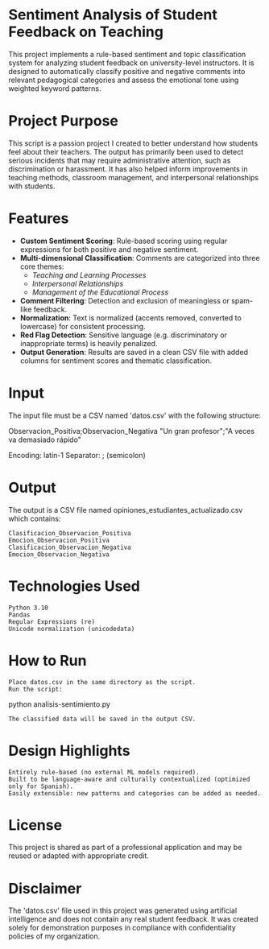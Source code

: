 # Sentiment Analysis of Student Feedback on Teaching

This project implements a rule-based sentiment and topic classification system for analyzing student feedback on university-level instructors. It is designed to automatically classify positive and negative comments into relevant pedagogical categories and assess the emotional tone using weighted keyword patterns.

# Project Purpose

This script is a passion project I created to better understand how students feel about their teachers. The output has primarily been used to detect serious incidents that may require administrative attention, such as discrimination or harassment. It has also helped inform improvements in teaching methods, classroom management, and interpersonal relationships with students.

# Features

- **Custom Sentiment Scoring**: Rule-based scoring using regular expressions for both positive and negative sentiment.
- **Multi-dimensional Classification**: Comments are categorized into three core themes:
  - *Teaching and Learning Processes*
  - *Interpersonal Relationships*
  - *Management of the Educational Process*
- **Comment Filtering**: Detection and exclusion of meaningless or spam-like feedback.
- **Normalization**: Text is normalized (accents removed, converted to lowercase) for consistent processing.
- **Red Flag Detection**: Sensitive language (e.g. discriminatory or inappropriate terms) is heavily penalized.
- **Output Generation**: Results are saved in a clean CSV file with added columns for sentiment scores and thematic classification.

# Input

The input file must be a CSV named 'datos.csv' with the following structure:

Observacion_Positiva;Observacion_Negativa
"Un gran profesor";"A veces va demasiado rápido"

Encoding: latin-1
Separator: ; (semicolon)



# Output

The output is a CSV file named opiniones_estudiantes_actualizado.csv which contains:

    Clasificacion_Observacion_Positiva
    Emocion_Observacion_Positiva
    Clasificacion_Observacion_Negativa
    Emocion_Observacion_Negativa

# Technologies Used

    Python 3.10
    Pandas
    Regular Expressions (re)
    Unicode normalization (unicodedata)

# How to Run

    Place datos.csv in the same directory as the script.
    Run the script:

python analisis-sentimiento.py

    The classified data will be saved in the output CSV.

# Design Highlights

    Entirely rule-based (no external ML models required).
    Built to be language-aware and culturally contextualized (optimized only for Spanish).
    Easily extensible: new patterns and categories can be added as needed.

# License

This project is shared as part of a professional application and may be reused or adapted with appropriate credit.

# Disclaimer

The 'datos.csv' file used in this project was generated using artificial intelligence and does not contain any real student feedback. It was created solely for demonstration purposes in compliance with confidentiality policies of my organization.
